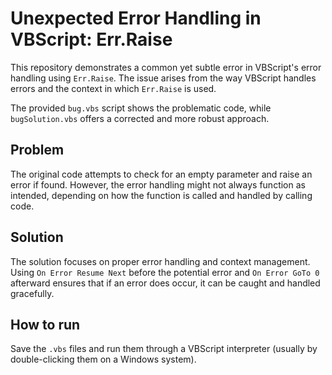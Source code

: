 # Unexpected Error Handling in VBScript: Err.Raise

This repository demonstrates a common yet subtle error in VBScript's error handling using `Err.Raise`.  The issue arises from the way VBScript handles errors and the context in which `Err.Raise` is used.

The provided `bug.vbs` script shows the problematic code, while `bugSolution.vbs` offers a corrected and more robust approach.

## Problem
The original code attempts to check for an empty parameter and raise an error if found.  However, the error handling might not always function as intended, depending on how the function is called and handled by calling code. 

## Solution
The solution focuses on proper error handling and context management. Using `On Error Resume Next` before the potential error and `On Error GoTo 0` afterward ensures that if an error does occur, it can be caught and handled gracefully. 

## How to run
Save the `.vbs` files and run them through a VBScript interpreter (usually by double-clicking them on a Windows system).